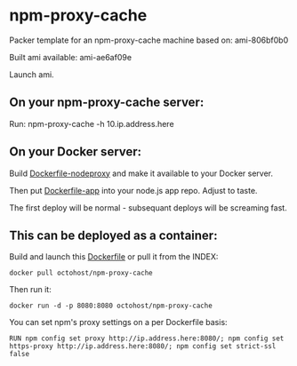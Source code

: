 npm-proxy-cache
=================

Packer template for an npm-proxy-cache machine based on: ami-806bf0b0

Built ami available: ami-ae6af09e

Launch ami.

On your npm-proxy-cache server:
-----------

Run: npm-proxy-cache -h 10.ip.address.here

On your Docker server:
-----------

Build [Dockerfile-nodeproxy](https://github.com/octohost/npm-proxy-cache/blob/master/Dockerfile-nodeproxy) and make it available to your Docker server.

Then put [Dockerfile-app](https://github.com/octohost/npm-proxy-cache/blob/master/Dockerfile-app) into your node.js app repo. Adjust to taste.

The first deploy will be normal - subsequant deploys will be screaming fast.

This can be deployed as a container:
------------

Build and launch this [Dockerfile](https://github.com/octohost/npm-proxy-cache/blob/master/Dockerfile) or pull it from the INDEX:

`docker pull octohost/npm-proxy-cache`

Then run it:

`docker run -d -p 8080:8080 octohost/npm-proxy-cache`

You can set npm's proxy settings on a per Dockerfile basis:

```
RUN npm config set proxy http://ip.address.here:8080/; npm config set https-proxy http://ip.address.here:8080/; npm config set strict-ssl false
```
